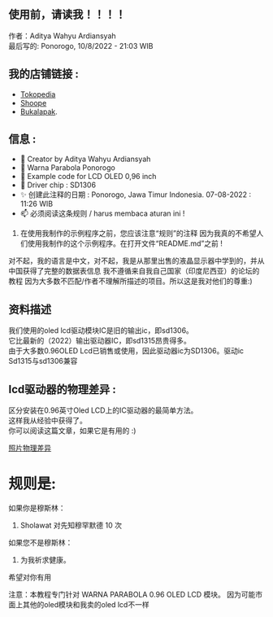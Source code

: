 ## 使用前，请读我！！！！
作者：Aditya Wahyu Ardiansyah
<br />
最后写的: Ponorogo, 10/8/2022 - 21:03 WIB

## 我的店铺链接 :
- [Tokopedia](https://www.tokopedia.com/warnaparabola)
- [Shoope](https://shopee.co.id/warnaparabola)
- [Bukalapak](https://www.bukalapak.com/u/aditardiansyah092).

## 信息 :
- 👋 Creator by Aditya Wahyu Ardiansyah
- 👀 Warna Parabola Ponorogo
- 🌱 Example code for LCD OLED 0,96 inch
- 💞️ Driver chip : SD1306
- ✨ 创建此注释的日期 : Ponorogo, Jawa Timur Indonesia. 07-08-2022 : 11:26 WIB
- 📫 必须阅读这条规则 / harus membaca aturan ini !

1. 在使用我制作的示例程序之前，您应该注意“规则”的注释
因为我真的不希望人们使用我制作的这个示例程序。在打开文件“README.md”之前 !

对不起，我的语言是中文，对不起，我是从那里出售的液晶显示器中学到的，并从中国获得了完整的数据表信息
我不遵循来自我自己国家（印度尼西亚）的论坛的教程
因为大多数不匹配/作者不理解所描述的项目。所以这是我对他们的尊重:)

## 资料描述
我们使用的oled lcd驱动模块IC是旧的输出ic，即sd1306。
<br />
它比最新的（2022）输出驱动器IC，即sd1315昂贵得多。
<br />
由于大多数0.96OLED Lcd已销售或使用，因此驱动器ic为SD1306。驱动ic Sd1315与sd1306兼容

## Icd驱动器的物理差异 :
区分安装在0.96英寸Oled LCD上的IC驱动器的最简单方法。
<br />
这样我从经验中获得了。
<br />
你可以阅读这篇文章，如果它是有用的 :)

[照片物理差异](https://github.com/AdityaWA05/OLED-128x64-i2c-0.96/blob/main/%E5%B7%AE%E5%BC%82%E9%A9%B1%E5%8A%A8ic%20oled%200.96.jpg)

规则是:
======

如果你是穆斯林：
1. Sholawat 对先知穆罕默德 10 次

如果您不是穆斯林：
1. 为我祈求健康。


希望对你有用

注意：本教程专门针对 WARNA PARABOLA 0.96 OLED LCD 模块。
因为可能市面上其他的oled模块和我卖的oled lcd不一样
